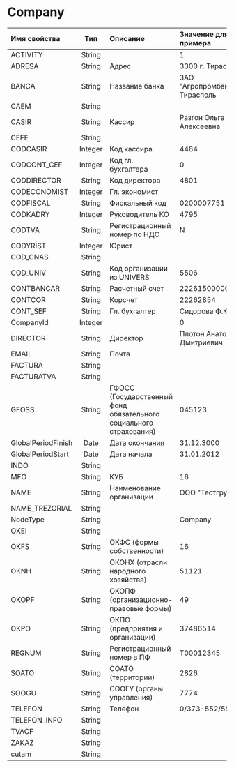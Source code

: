 # Company

| **Имя свойства**  | **Тип**  | **Описание**  | **Значение для примера**  |
| :------------- |:-------------:| :-----| :-----|
|  ACTIVITY | String |   | 1  |
|  ADRESA | String | Адрес  | 3300 г. Тирасполь  |
|  BANCA | String | Название банка  | ЗАО "Агропромбанк" г. Тирасполь  |
|  CAEM | String  |   |   |
|  CASIR | String  | Кассир  | Разгон Ольга Алексеевна  |
|  CEFE | String  |   |   |
|  CODCASIR | Integer  | Код кассира  | 4484  |
|  CODCONT\_CEF | Integer  | Код гл. бухгалтера  | 0  |
|  CODDIRECTOR | String  | Код директора  | 4801  |
|  CODECONOMIST | Integer  | Гл. экономист  |   |
|  CODFISCAL | String  | Фискальный код  | 0200007751  |
|  CODKADRY | Integer  | Руководитель КО  | 4795  |
|  CODTVA | String  | Регистрационный номер по НДС  | N  |
|  CODYRIST | Integer  | Юрист  |   |
|  COD\_CNAS | String  |   |   |
|  COD\_UNIV | String  | Код организации из UNIVERS  | 5506  |
|  CONTBANCAR | String  | Расчетный счет  | 222615000001255  |
|  CONTCOR | String  | Корсчет  | 22262854  |
|  CONT\_SEF | String | Гл. бухгалтер  | Сидорова Ф.Ю.  |
|  CompanyId | Integer  |   | 0  |
|  DIRECTOR | String  | Директор  | Плотон Анатолий Дмитриевич  |
|  EMAIL | String  | Почта  |   |
|  FACTURA | String |   |   |
|  FACTURATVA | String  |   |   |
| GFOSS | String  | ГФОСС \(Государственный фонд обязательного  социального страхования\)  | 045123  |
| GlobalPeriodFinish | Date  | Дата окончания  | 31.12.3000  |
| GlobalPeriodStart | Date  | Дата начала  | 31.01.2012  |
| INDO | String  |   |   |
|  MFO | String  | КУБ  | 16  |
|  NAME | String  | Наименование организации  | ООО "Тестгруп"  |
|  NAME\_TREZORIAL | String  |   |   |
|  NodeType | String  |   | Company  |
|  OKEI | String  |   |   |
|  OKFS | String  | ОКФС \(формы собственности\)  | 16  |
|  OKNH | String | ОКОНХ \(отрасли народного хозяйства\)  | 51121  |
|  OKOPF | String  | ОКОПФ \(организационно-правовые формы\)  | 49  |
|  OKPO | String  | ОКПО \(предприятия и организации\)  | 37486514  |
|  REGNUM | String  | Регистрационный номер в ПФ  | T00012345  |
|  SOATO | String  | СОАТО \(территории\)  | 2826  |
|  SOOGU | String  | СООГУ \(органы управления\)  |  7774 |
|  TELEFON | String  | Телефон  | 0/373-552/55555  |
|  TELEFON\_INFO | String  |   |   |
|  TVACF | String  |   |   |
|  ZAKAZ | String  |   |   |
|  cutam | String  |   |   |

